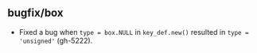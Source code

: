 ## bugfix/box

* Fixed a bug when `type = box.NULL` in `key_def.new()` resulted in
  `type = 'unsigned'` (gh-5222).
